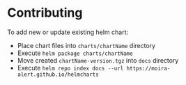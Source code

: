 # Contributing

To add new or update existing helm chart:

 - Place chart files into `charts/chartName` directory
 - Execute `helm package charts/chartName`
 - Move created `chartName-version.tgz` into `docs` directory
 - Execute `helm repo index docs --url https://moira-alert.github.io/helmcharts`
